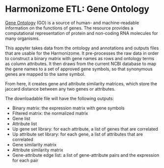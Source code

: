 # Harmonizome ETL: Gene Ontology

[Gene Ontology](http://geneontology.org/) (GO) is a source of human- and machine-readable information on the functions of genes. The resource provides a computational representation of protein and non-coding RNA molecules for many organisms.

This appyter takes data from the ontology and annotations and outputs files that are usable for the Harmonizome. It pre-processes the raw data  in order to construct a binary matrix with gene names as rows and ontology terms as column attributes. It then draws from the current NCBI database to map the gene names to a set of approved gene symbols, so that synonymous genes are mapped to the same symbol. 

From here, it creates gene and attribute similarity matrices, which store the jaccard distance between any two genes or attributes. 

The downloadable file will have the following outputs:
* Binary matrix: the expression matrix with gene symbols
* Filtered matrix: the normalized matrix
* Gene list
* Attribute list 
* Up gene set library: for each attribute, a list of genes that are correlated
* Up attribute set library: for each gene, a list of attributes that are correlated
* Gene similarity matrix
* Attribute similarity matrix
* Gene-attribute edge list: a list of gene-attribute pairs and the expression for each pair 
